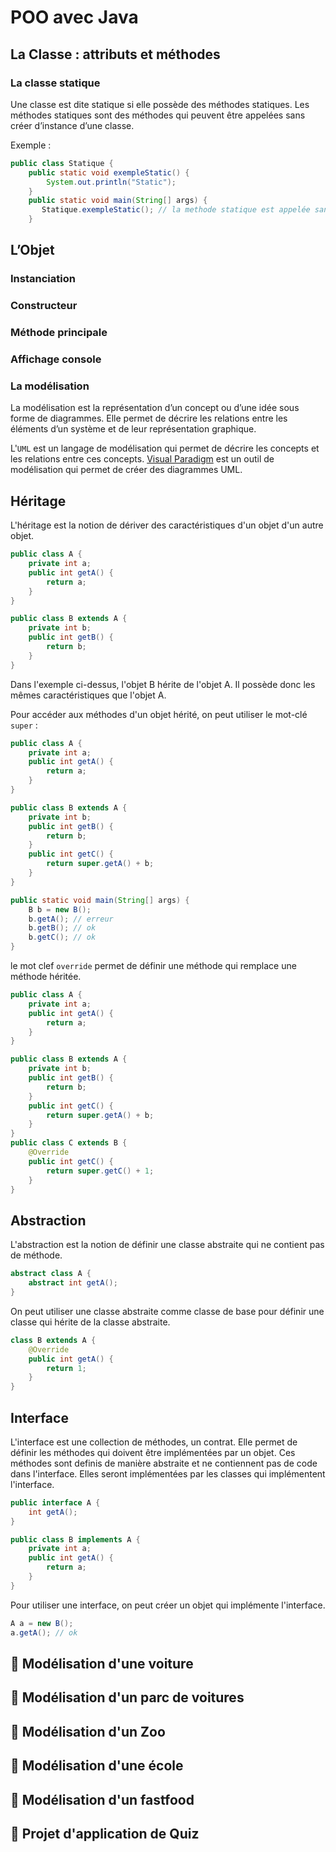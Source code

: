 # POO avec Java

## La Classe : attributs et méthodes




### La classe statique

Une classe est dite statique si elle possède des méthodes statiques. Les méthodes statiques sont des méthodes qui peuvent être appelées sans créer d’instance d’une classe.

Exemple :

```java
public class Statique {
    public static void exempleStatic() {
        System.out.println("Static");
    }
    public static void main(String[] args) {    
       Statique.exempleStatic(); // la methode statique est appelée sans créer d’instance de la classe
    }
```

## L’Objet 

### Instanciation

### Constructeur

### Méthode principale 

### Affichage console

### La modélisation

La modélisation est la représentation d’un concept ou d’une idée sous forme de diagrammes. Elle permet de décrire les relations entre les éléments d’un système et de leur représentation graphique. 

L'`UML` est un langage de modélisation qui permet de décrire les concepts et les relations entre ces concepts. [Visual Paradigm](https://www.visual-paradigm.com/) est un outil de modélisation qui permet de créer des diagrammes UML.

## Héritage 

L'héritage est la notion de dériver des caractéristiques d'un objet d'un autre objet. 

```java
public class A {
    private int a;
    public int getA() {
        return a;
    }
}

public class B extends A {
    private int b;
    public int getB() {
        return b;
    }
}
```

Dans l'exemple ci-dessus, l'objet B hérite de l'objet A. Il possède donc les mêmes caractéristiques que l'objet A.

Pour accéder aux méthodes d'un objet hérité, on peut utiliser le mot-clé `super` :
```java
public class A {
    private int a;
    public int getA() {
        return a;
    }
}

public class B extends A {
    private int b;
    public int getB() {
        return b;
    }
    public int getC() {
        return super.getA() + b;
    }
}

public static void main(String[] args) {
    B b = new B();
    b.getA(); // erreur
    b.getB(); // ok
    b.getC(); // ok
}
```

le mot clef `override` permet de définir une méthode qui remplace une méthode héritée. 

```java
public class A {
    private int a;
    public int getA() {
        return a;
    }
}

public class B extends A {
    private int b;
    public int getB() {
        return b;
    }
    public int getC() {
        return super.getA() + b;
    }
}
public class C extends B {
    @Override
    public int getC() {
        return super.getC() + 1;
    }
}
``` 
## Abstraction

L'abstraction est la notion de définir une classe abstraite qui ne contient pas de méthode. 
```java
abstract class A {
    abstract int getA();
}
```

On peut utiliser une classe abstraite comme classe de base pour définir une classe qui hérite de la classe abstraite.
```java
class B extends A {
    @Override
    public int getA() {
        return 1;
    }
}
```

## Interface

L'interface est une collection de méthodes, un contrat. Elle permet de définir les méthodes qui doivent être implémentées par un objet. Ces méthodes sont definis de manière abstraite et ne contiennent pas de code dans l'interface. Elles seront implémentées par les classes qui implémentent l'interface.

```java
public interface A {
    int getA();
}

public class B implements A {
    private int a;
    public int getA() {
        return a;
    }
}
```

Pour utiliser une interface, on peut créer un objet qui implémente l'interface.
```java
A a = new B();
a.getA(); // ok
```
## 🧪 Modélisation d'une voiture
## 🧪 Modélisation d'un parc de voitures
## 🧪 Modélisation d'un Zoo
## 🧪 Modélisation d'une école
## 🧪 Modélisation d'un fastfood
## 🧪 Projet d'application de Quiz





